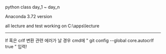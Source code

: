 python class day_1 ~ day_n

Anaconda 3.72 version

all lecture and test working on C:\apps\lecture


***
lf 혹은 crlf 변환 관련 에러가 날 경우 cmd에 
"
git config --global core.autocrlf true
"
입력!